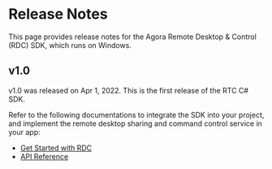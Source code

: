 # Release Notes

This page provides release notes for the Agora Remote Desktop & Control (RDC) SDK, which runs on Windows.

## v1.0

v1.0 was released on Apr 1, 2022. This is the first release of the RTC C# SDK.

Refer to the following documentations to integrate the SDK into your project, and implement the remote desktop sharing and command control service in your app:

- [Get Started with RDC](./start_control_windows?platform=Windows)
- [API Reference](./api_overview_win_control?platform=Windows)
